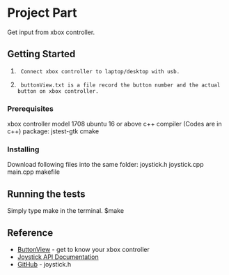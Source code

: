 # Project Part

Get input from xbox controller.

## Getting Started

1.      Connect xbox controller to laptop/desktop with usb.
2.      buttonView.txt is a file record the button number and the actual button on xbox controller.
 
### Prerequisites

xbox controller model 1708
ubuntu 16 or above
c++ compiler    (Codes are in c++)
package:        jstest-gtk
cmake

### Installing

Download following files into the same folder:
joystick.h
joystick.cpp
main.cpp
makefile

## Running the tests

Simply type make in the terminal.
$make

## Reference

* [ButtonView](https://support.xbox.com/en-US/xbox-one/accessories/xbox-one-wireless-controller) - get to know your xbox controller
* [Joystick API Documentation](https://www.kernel.org/doc/Documentation/input/joystick-api.txt)
* [GitHub](https://github.com/drewnoakes/joystick/blob/master/joystick.hh) - joystick.h
